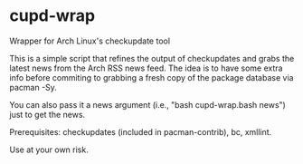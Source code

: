 # cupd-wrap
Wrapper for Arch Linux's checkupdate tool

This is a simple script that refines the output of checkupdates and
grabs the latest news from the Arch RSS news feed. The idea is to
have some extra info before commiting to grabbing a fresh copy
of the package database via pacman -Sy.

You can also pass it a news argument (i.e., "bash cupd-wrap.bash news")
just to get the news.

Prerequisites: checkupdates (included in pacman-contrib), bc, xmllint.

Use at your own risk.
